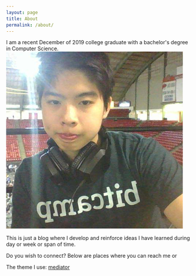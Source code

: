 ```yaml
---
layout: page
title: About
permalink: /about/
---
```


I am a recent December of 2019 college graduate with a bachelor's degree in Computer Science.
![This is a picture of me](img/profile-pic.png)


This is just a blog where I develop and reinforce ideas I have learned during day or week or span of time. 

Do you wish to connect? Below are places where you can reach me or 

The theme I use:
[mediator](https://github.com/dirkfabisch/mediator) 